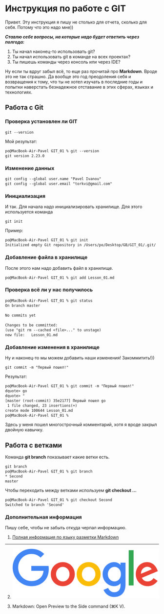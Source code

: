 # Инструкция по работе с GIT

Привет. Эту инструкция я пишу не столько для отчета, сколько для себя. Потому что это надо мне)) 

***Ставлю себе вопросы, на которые надо будет ответить через полгода:***

1. Ты начал наконец-то использовать git? 
2. Ты начал использовать git в команде на всех проектах?
3. Ты пишешь команды через консоль или через IDE?

Ну если ты вдруг забыл всё, то еще раз прочитай про **Markdown**. Вроде это не так страшно. Да вообще это год преодоления себя и возвращения к тому, что ты не хотел изучать в последние годы и попытки наверстать безнадежное отставание в этих сферах, языках и технологиях.

## Работа с Git

### Проверка установлен ли GIT
    git --version

Мой результат:

    po@MacBook-Air-Pavel GIT_01 % git --version 
    git version 2.23.0

### Изменение данных
    git config --global user.name "Pavel Ivanou"
    git config --global user.email "torkvi@gmail.com"

### Инициализация

И так. Для начала надо инициализировать хранилище. Для этого используется команда 
    
    git init

Пример:

    po@MacBook-Air-Pavel GIT_01 % git init
    Initialized empty Git repository in /Users/po/Desktop/GB/GIT_01/.git/

### Добавление файла в хранилище

После этого нам надо добавить файл в хранилище. 

    po@MacBook-Air-Pavel GIT_01 % git add Lesson_01.md

### Проверка всё ли у нас получилось

    po@MacBook-Air-Pavel GIT_01 % git status
    On branch master

    No commits yet

    Changes to be committed:
    (use "git rm --cached <file>..." to unstage)
    new file:   Lesson_01.md

### Добавление изменения в хранилище

Ну и наконец-то мы можем добавить наши изменения! Закоммитить!))

    git commit -m "Первый пошел!"

Результат:

    po@MacBook-Air-Pavel GIT_01 % git commit -m "Первый пошел!"
    dquote> go 
    dquote> "
    [master (root-commit) 35e2177] Первый пошел go
     1 file changed, 23 insertions(+)   
    create mode 100644 Lesson_01.md
    po@MacBook-Air-Pavel GIT_01 % 
    
Здесь у меня пошел многострочный комментарий, хотя я вроде закрыл двойную кавычку.

## Работа с ветками

Команда **git branch** показывает какие ветки есть. 
    
    git branch
    po@MacBook-Air-Pavel GIT_01 % git branch
    * Second
    master

Чтобы переходить между ветками используем **git checkout ...**

    po@MacBook-Air-Pavel GIT_01 % git checkout Second
    Switched to branch 'Second'

### Дополнительная информация

Пишу себе, чтобы не забыть откуда черпал информацию.

1. [Полная информация по языку разметки Markdown](https://www.markdownguide.org/basic-syntax/)

---

2. [![Наш любимый и незаменимый Google. Yandex -- держим за тебя кулачки!](/googlelogo_color_272x92dp.png "Наш любимый и незаменимый Google. Yandex -- держим за тебя кулачки!")](https://www.google.com)

3. Markdown: Open Preview to the Side command (⌘K V).
